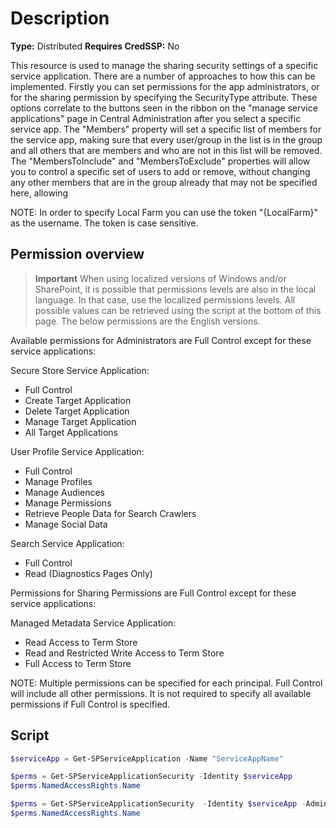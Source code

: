 # Description

**Type:** Distributed
**Requires CredSSP:** No

This resource is used to manage the sharing security settings of a specific
service application. There are a number of approaches to how this can be
implemented. Firstly you can set permissions for the app administrators, or
for the sharing permission by specifying the SecurityType attribute. These
options correlate to the buttons seen in the ribbon on the "manage service
applications" page in Central Administration after you select a specific
service app. The "Members" property will set a specific list of members for
the service app, making sure that every user/group in the list is in the group
and all others that are members and who are not in this list will be removed.
The "MembersToInclude" and "MembersToExclude" properties will allow you to
control a specific set of users to add or remove, without changing any other
members that are in the group already that may not be specified here, allowing

NOTE:
In order to specify Local Farm you can use the token "\{LocalFarm\}"
as the username. The token is case sensitive.

## Permission overview

> **Important**
> When using localized versions of Windows and/or SharePoint, it is possible
> that permissions levels are also in the local language. In that case, use
> the localized permissions levels. All possible values can be retrieved using
> the script at the bottom of this page. The below permissions are the English
> versions.

Available permissions for Administrators are Full Control except for these
service applications:

Secure Store Service Application:

- Full Control
- Create Target Application
- Delete Target Application
- Manage Target Application
- All Target Applications

User Profile Service Application:

- Full Control
- Manage Profiles
- Manage Audiences
- Manage Permissions
- Retrieve People Data for Search Crawlers
- Manage Social Data

Search Service Application:

- Full Control
- Read (Diagnostics Pages Only)

Permissions for Sharing Permissions are Full Control except for these
service applications:

Managed Metadata Service Application:

- Read Access to Term Store
- Read and Restricted Write Access to Term Store
- Full Access to Term Store

NOTE:
Multiple permissions can be specified for each principal. Full Control
will include all other permissions. It is not required to specify all
available permissions if Full Control is specified.

## Script

``` PowerShell
$serviceApp = Get-SPServiceApplication -Name "ServiceAppName"

$perms = Get-SPServiceApplicationSecurity -Identity $serviceApp
$perms.NamedAccessRights.Name

$perms = Get-SPServiceApplicationSecurity  -Identity $serviceApp -Admin
$perms.NamedAccessRights.Name
```
